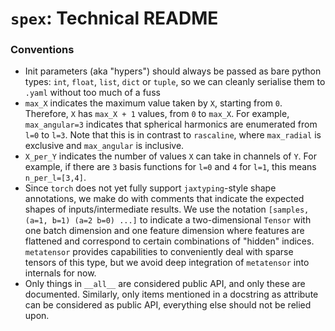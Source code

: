 # `spex`: Technical README

### Conventions

- Init parameters (aka "hypers") should always be passed as bare python types: `int`, `float`, `list`, `dict` or `tuple`, so we can cleanly serialise them to `.yaml` without too much of a fuss
- `max_X` indicates the maximum value taken by `X`, starting from `0`. Therefore, `X` has `max_X + 1` values, from `0` to `max_X`. For example, `max_angular=3` indicates that spherical harmonics are enumerated from `l=0` to `l=3`. Note that this is in contrast to `rascaline`, where `max_radial` is exclusive and `max_angular` is inclusive.
- `X_per_Y` indicates the number of values `X` can take in channels of `Y`. For example, if there are `3` basis functions for `l=0` and `4` for `l=1`, this means `n_per_l=[3,4]`.
- Since `torch` does not yet fully support `jaxtyping`-style shape annotations, we make do with comments that indicate the expected shapes of inputs/intermediate results. We use the notation `[samples, (a=1, b=1) (a=2 b=0) ...]` to indicate a two-dimensional `Tensor` with one batch dimension and one feature dimension where features are flattened and correspond to certain combinations of "hidden" indices. `metatensor` provides capabilities to conveniently deal with sparse tensors of this type, but we avoid deep integration of `metatensor` into internals for now.
- Only things in `__all__` are considered public API, and only these are documented. Similarly, only items mentioned in a docstring as attribute can be considered as public API, everything else should not be relied upon.
